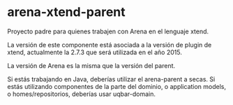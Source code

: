 arena-xtend-parent
==================

Proyecto padre para quienes trabajen con Arena en el lenguaje xtend.

La versión de este componente está asociada a la versión de plugin de xtend, actualmente la 2.7.3 que será utilizada en el año 2015.

La versión de Arena es la misma que la versión del parent.

Si estás trabajando en Java, deberías utilizar el arena-parent a secas.
Si estás utilizando componentes de la parte del dominio, o application models, o homes/repositorios, deberías usar uqbar-domain.


